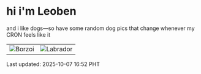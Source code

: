 # hi i'm Leoben

and i like dogs—so have some random dog pics that change whenever my CRON feels like it

|  |  |
|--------|----------|
| ![Borzoi](https://random-dog-vercel.vercel.app/api/random-borzoi?v=1759827141) | ![Labrador](https://random-dog-vercel.vercel.app/api/random-labrador?v=1759827141) |

Last updated: 2025-10-07 16:52 PHT
